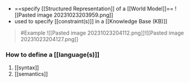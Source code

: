 - ==specify [[Structured Representation]] of a [[World Model]]==
![[Pasted image 20231023203959.png]]
- used to specify [[constraint(s)]] in a [[Knowledge Base (KB)]]

>	#Example 
>	![[Pasted image 20231023204112.png]]![[Pasted image 20231023204127.png]]


### How to define a [[language(s)]]
1. [[syntax]]
2. [[semantics]]